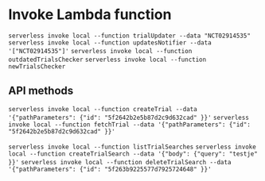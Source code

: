 # Invoke Lambda function

`serverless invoke local --function trialUpdater --data "NCT02914535"`
`serverless invoke local --function updatesNotifier --data '["NCT02914535"]'`
`serverless invoke local --function outdatedTrialsChecker`
`serverless invoke local --function newTrialsChecker`

## API methods

`serverless invoke local --function createTrial --data '{"pathParameters": {"id": "5f2642b2e5b87d2c9d632cad" }}'`
`serverless invoke local --function fetchTrial --data '{"pathParameters": {"id": "5f2642b2e5b87d2c9d632cad" }}'`

`serverless invoke local --function listTrialSearches`
`serverless invoke local --function createTrialSearch --data '{"body": {"query": "testje" }}'`
`serverless invoke local --function deleteTrialSearch --data '{"pathParameters": {"id": "5f263b9225577d7925724648" }}'`
